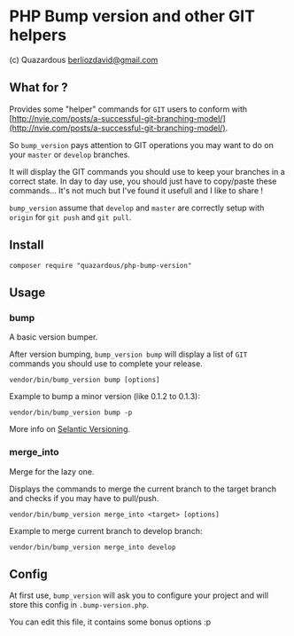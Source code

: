 # PHP Bump version and other GIT helpers
(c) Quazardous <berliozdavid@gmail.com>

## What for ? ##
Provides some "helper" commands for `GIT` users to conform with [http://nvie.com/posts/a-successful-git-branching-model/](http://nvie.com/posts/a-successful-git-branching-model/).

So `bump_version` pays attention to GIT operations you may want to do on your `master` or `develop` branches.

It will display the GIT commands you should use to keep your branches in a correct state. In day to day use, you should just have to copy/paste these commands... It's not much but I've found it usefull and I like to share !

`bump_version` assume that `develop` and `master` are correctly setup with `origin` for `git push` and `git pull`.

## Install ##
```
composer require "quazardous/php-bump-version"
```

## Usage ##

### bump ###
A basic version bumper.

After version bumping, `bump_version bump` will display a list of `GIT` commands you should use to complete your release.

```
vendor/bin/bump_version bump [options]
```

Example to bump a minor version (like 0.1.2 to 0.1.3):
```
vendor/bin/bump_version bump -p
```

More info on [Selantic Versioning](http://semver.org/).


### merge_into ###
Merge for the lazy one.

Displays the commands to merge the current branch to the target branch and checks if you may have to pull/push.

```
vendor/bin/bump_version merge_into <target> [options]
```

Example to merge current branch to develop branch:
```
vendor/bin/bump_version merge_into develop
```

## Config ##

At first use, `bump_version` will ask you to configure your project and will store this config in `.bump-version.php`.

You can edit this file, it contains some bonus options :p
